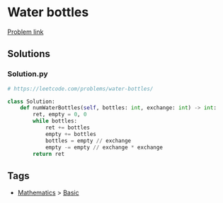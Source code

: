 # Water bottles

[Problem link](https://leetcode.com/problems/water-bottles/)

## Solutions


### Solution.py
```py
# https://leetcode.com/problems/water-bottles/

class Solution:
    def numWaterBottles(self, bottles: int, exchange: int) -> int:
        ret, empty = 0, 0
        while bottles:
            ret += bottles
            empty += bottles
            bottles = empty // exchange
            empty -= empty // exchange * exchange
        return ret
```
## Tags

* [Mathematics](/Collections/mathematics.md#mathematics) > [Basic](/Collections/mathematics.md#basic)
